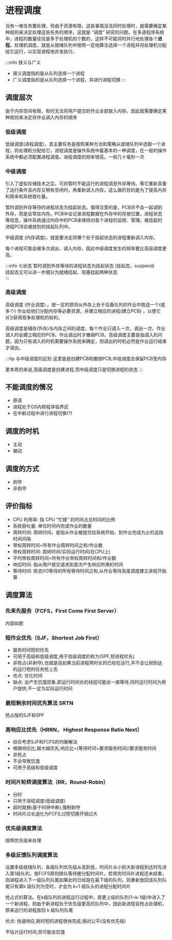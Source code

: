 # 进程调度

当有一堆任务要处理，但由于资源有限，这些事情没法同时处理时，就需要确定某种规则来决定处理这些任务的顺序，这就是 “调度” 研究的问题。在多道程序系统中，进程的数量往往是多于处理机的个数的，这样不可能同时并行地处理各个**进程**。处理机调度，就是从就绪队列中按照一定地算法选择一个进程并将处理机分配给它运行，以实现进程地并发执行。

:::info 狭义与广义
- 狭义调度指的是从队列选择一个进程
- 广义调度指的是从队列选择一个进程，并进行进程切换
:::

## 调度层次

由于内存空间有限，有时无法将用户提交的作业全部放入内存，因此就需要确定某种规则来决定将作业调入内存的顺序


### 低级调度

低级调度(进程调度)，其主要任务是按照某种方法和策略从就绪队列中选取一个进程，将处理机分配给它。进程调度是操作系统中最基本的一种调度，在一般的操作系统中都必须配置进程调度。进程调度的频率很高，一般几十毫秒一次

### 中级调度

引入了虚拟存储技术之后，可将暂时不能运行的进程调至外存等待。等它重新具备了运行条件且内存又稍有空闲时，再重新调入内存。这么做的目的是为了提高内存利用率和系统吞吐量。  

暂时调到外存等待的进程状态为挂起状态。值得注意的是，PCB并不会一起调到外存，而是会常驻内存。PCB中会记录进程数据在外存中的存放位置，进程状态等信息，操作系统通过内存中的PCB来保持对各个进程的监控、管理。被挂起的进程PCB会被放到的挂起队列中。  

中级调度 (内存调度)，就是要决定将哪个处于挂起状态的进程重新调入内存。  

每个进程可能会被多次调出、调入内存，因此中级调度发生的频率要比高级调度更高。

:::info 七状态
暂时调到外存等待的进程状态为挂起状态 (挂起态，suspend)  
挂起态又可以进一步细分为就绪挂起、阻塞挂起两种状态  
:::

### 高级调度

高级调度 (作业调度) 。按一定的原则从外存上处于后备队列的作业中挑选一个(或多个) 作业给他们分配内存等必要资源，并建立相应的进程(建立PCB) ，以使它(们)获得竞争处理机的权利。

高级调度是辅存(外存)与内存之间的调度。每个作业只调入一次，调出一次。作业调入时会建立相应的PCB，作业调出时才撤销PCB。高级调度主要是指调入的问题，因为只有调入的时机需要操作系统来确定，但调出的时机必然是作业运行结束才调出。

:::tip 与中级调度的区别
这里是是创建PCB和撤销PCB,中级调度会保留PCB至内存

更本质的来说,高级调度是创建进程,而中级调度只是切换进程的状态
:::

## 不能调度的情况

- 原语
- 进程处于OS内核程序临界区
- 在中断过程中进行进程切换(?)

## 调度的时机

- 主动
- 被动

## 调度的方式

- 剥夺
- 非剥夺

## 评价指标

- CPU 利用率: 指 CPU “忙碌” 的时间占总时间的比例
- 系统吞吐量: 单位时间内完成作业的数量
- 周转时间: 周转时间，是指从作业被提交给系统开始，到作业完成为止的这段时间间隔
- 带权周转时间=所有作业周转时间之和/作业数
- 带权周转时间: 周转时间/实际运行时间(在CPU上)
- 平均带权周转时间=所有作业带权周转时间和/作业数
- 响应时间: 指从用户提交请求到首次产生响应所用的时间
- 等待时间: 除去I/O等待的所有等待时间之和,从作业等待高度调度建立进程开始算

## 调度算法

### 先来先服务（FCFS，First Come First Server）

内容如题


### 短作业优先（SJF，Shortest Job First）

- 服务时间短的优先
- 可用于高级和低级调度,用于低级调度的称为(SPF,短进程优先)
- 非抢占(非剥夺),也就是说如果当前进程用时长的已经在运行,并不会让刚到达的运行短的任务抢上去
- 优点: 优化时间
- 缺点: 会产生饥饿现象,即运行时间长的线程可能会一直等待,同时运行时间为用户提供,不一定为实际运行时间

### 最短剩余时间优先算法 SRTN
抢占版的SJF和SPF

### 高响应比优先（HRRN， Highest Response Ratio Next）

- 综合考虑SJF和FCFS的均衡解法
- 根据响应比,越大越优先,响应比=(等待时间+要求服务时间)/要求服务时间
- 非抢占
- 不会导致饥饿
- 可用于高级和低级调度

### 时间片轮转调度算法（RR，Round-Robin）

- 分时
- 只用于进程调度(低级调度)
- 超时就换(基于时钟中断),强制剥夺
- 时间片过长退化为FCFS;过短切换开销过大

### 优先级调度算法

按照优先级来处理

### 多级反馈队列调度算法

设置多级就绪队列，各级队列优先级从高到低，时间片从小到大新进程到达时先进入第1级队列，按FCFS原则排队等待被分配时间片，若用完时间片进程还未结束，则进程进入下一级队列队尾如果此时已经是在最下级的队列，则重新放回该队列队尾只有第k 级队列为空时，才会为 k+1 级队头的进程分配时间片

抢占式的算法。在k级队列的进程运行过程中，若更上级的队列(1~k-1级)中进入了一个新进程，则由于新进程处于优先级更高的队列中，因此新进程会抢占处理机，原来运行的进程放回 k 级队列队尾

优点: 快速响应,耗时短的进程很快完成,相对公平(没有优先级)

不估计运行时间,但可能会饥饿